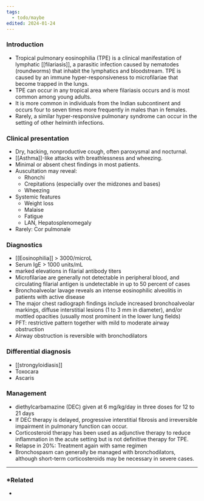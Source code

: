 ```yaml
---
tags:
  - todo/maybe
edited: 2024-01-24
---
```

### Introduction
- Tropical pulmonary eosinophilia (TPE) is a clinical manifestation of lymphatic [[filariasis]], a parasitic infection caused by nematodes (roundworms) that inhabit the lymphatics and bloodstream. TPE is caused by an immune hyper-responsiveness to microfilariae that become trapped in the lungs.
- TPE can occur in any tropical area where filariasis occurs and is most common among young adults. 
- It is more common in individuals from the Indian subcontinent and occurs four to seven times more frequently in males than in females. 
- Rarely, a similar hyper-responsive pulmonary syndrome can occur in the setting of other helminth infections.

### Clinical presentation
- Dry, hacking, nonproductive cough, often paroxysmal and nocturnal.
- [[Asthma]]-like attacks with breathlessness and wheezing.
- Minimal or absent chest findings in most patients.
- Auscultation may reveal:
	- Rhonchi
	- Crepitations (especially over the midzones and bases)
	- Wheezing
- Systemic features
	- Weight loss
	- Malaise
	- Fatigue
	- LAN, Hepatosplenomegaly
- Rarely: Cor pulmonale
### Diagnostics
- [[Eosinophilia]] > 3000/microL
- Serum IgE > 1000 units/mL
- marked elevations in filarial antibody titers
- Microfilariae are generally not detectable in peripheral blood, and circulating filarial antigen is undetectable in up to 50 percent of cases
- Bronchoalveolar lavage reveals an intense eosinophilic alveolitis in patients with active disease
- The major chest radiograph findings include increased bronchoalveolar markings, diffuse interstitial lesions (1 to 3 mm in diameter), and/or mottled opacities (usually most prominent in the lower lung fields)
- PFT: restrictive pattern together with mild to moderate airway obstruction
- Airway obstruction is reversible with bronchodilators
### Differential diagnosis
- [[strongyloidiasis]]
- Toxocara
- Ascaris
### Management
- diethylcarbamazine (DEC) given at 6 mg/kg/day in three doses for 12 to 21 days
- If DEC therapy is delayed, progressive interstitial fibrosis and irreversible impairment in pulmonary function can occur.
- Corticosteroid therapy has been used as adjunctive therapy to reduce inflammation in the acute setting but is not definitive therapy for TPE.
- Relapse in 20%: Treatment again with same regimen
- Bronchospasm can generally be managed with bronchodilators, although short-term corticosteroids may be necessary in severe cases.

---
### *Related
- 